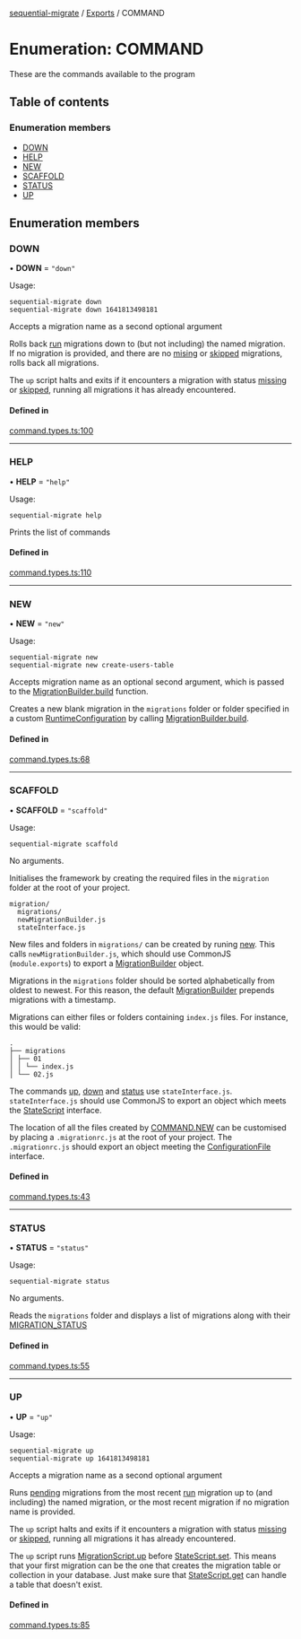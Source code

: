 [sequential-migrate](../README.md) / [Exports](../modules.md) / COMMAND

# Enumeration: COMMAND

These are the commands available to the program

## Table of contents

### Enumeration members

- [DOWN](COMMAND.md#down)
- [HELP](COMMAND.md#help)
- [NEW](COMMAND.md#new)
- [SCAFFOLD](COMMAND.md#scaffold)
- [STATUS](COMMAND.md#status)
- [UP](COMMAND.md#up)

## Enumeration members

### DOWN

• **DOWN** = `"down"`

Usage:

```
sequential-migrate down
sequential-migrate down 1641813498181
```

Accepts a migration name as a second optional argument

Rolls back [run](MIGRATION_STATUS.md#run) migrations down to (but not including) the named migration. If no migration is provided, and there are no [mising](MIGRATION_STATUS.md#missing) or [skipped](MIGRATION_STATUS.md#skipped) migrations, rolls back all migrations.

The `up` script halts and exits if it encounters a migration with status [missing](MIGRATION_STATUS.md#missing) or [skipped](MIGRATION_STATUS.md#skipped), running all migrations it has already encountered.

#### Defined in

[command.types.ts:100](https://github.com/Ivo-Evans/sequential-migrate/blob/55e7db0/src/types/command.types.ts#L100)

___

### HELP

• **HELP** = `"help"`

Usage:

```
sequential-migrate help
```

Prints the list of commands

#### Defined in

[command.types.ts:110](https://github.com/Ivo-Evans/sequential-migrate/blob/55e7db0/src/types/command.types.ts#L110)

___

### NEW

• **NEW** = `"new"`

Usage:

```
sequential-migrate new
sequential-migrate new create-users-table
```

Accepts migration name as an optional second argument, which is passed to the [MigrationBuilder.build](../interfaces/MigrationBuilder.md#build) function.

Creates a new blank migration in the `migrations` folder or folder specified in a custom [RuntimeConfiguration](../interfaces/RuntimeConfiguration.md) by calling [MigrationBuilder.build](../interfaces/MigrationBuilder.md#build).

#### Defined in

[command.types.ts:68](https://github.com/Ivo-Evans/sequential-migrate/blob/55e7db0/src/types/command.types.ts#L68)

___

### SCAFFOLD

• **SCAFFOLD** = `"scaffold"`

Usage:

```
sequential-migrate scaffold
```

No arguments.

Initialises the framework by creating the required files in the `migration` folder at the root of your project.

```
migration/
  migrations/
  newMigrationBuilder.js
  stateInterface.js
```

New files and folders in `migrations/` can be created by runing [new](COMMAND.md#new). This calls `newMigrationBuilder.js`, which should use CommonJS (`module.exports`) to export a [MigrationBuilder](../interfaces/MigrationBuilder.md) object.

Migrations in the `migrations` folder should be sorted alphabetically from oldest to newest. For this reason, the default [MigrationBuilder](../interfaces/MigrationBuilder.md) prepends migrations with a timestamp.

Migrations can either files or folders containing `index.js` files. For instance, this would be valid:

```
.
├── migrations
│ ├── 01
│ │ └── index.js
│ └── 02.js
```

The commands [up](COMMAND.md#up), [down](COMMAND.md#down) and [status](COMMAND.md#status) use `stateInterface.js`. `stateInterface.js` should use CommonJS to export an object which meets the [StateScript](../interfaces/StateScript.md) interface.

The location of all the files created by [COMMAND.NEW](COMMAND.md#new) can be customised by placing a `.migrationrc.js` at the root of your project. The `.migrationrc.js` should export an object meeting the [ConfigurationFile](../modules.md#configurationfile) interface.

#### Defined in

[command.types.ts:43](https://github.com/Ivo-Evans/sequential-migrate/blob/55e7db0/src/types/command.types.ts#L43)

___

### STATUS

• **STATUS** = `"status"`

Usage:

```
sequential-migrate status
```

No arguments.

Reads the `migrations` folder and displays a list of migrations along with their [MIGRATION_STATUS](MIGRATION_STATUS.md)

#### Defined in

[command.types.ts:55](https://github.com/Ivo-Evans/sequential-migrate/blob/55e7db0/src/types/command.types.ts#L55)

___

### UP

• **UP** = `"up"`

Usage:

```
sequential-migrate up
sequential-migrate up 1641813498181
```

Accepts a migration name as a second optional argument

Runs [pending](MIGRATION_STATUS.md#pending) migrations from the most recent [run](MIGRATION_STATUS.md#run) migration up to (and including) the named migration, or the most recent migration if no migration name is provided.

The `up` script halts and exits if it encounters a migration with status [missing](MIGRATION_STATUS.md#missing) or [skipped](MIGRATION_STATUS.md#skipped), running all migrations it has already encountered.

The `up` script runs [MigrationScript.up](../interfaces/MigrationScript.md#up) before [StateScript.set](../interfaces/StateScript.md#set). This means that your first migration can be the one that creates the migration table or collection in your database. Just make sure that [StateScript.get](../interfaces/StateScript.md#get) can handle a table that doesn't exist.

#### Defined in

[command.types.ts:85](https://github.com/Ivo-Evans/sequential-migrate/blob/55e7db0/src/types/command.types.ts#L85)
